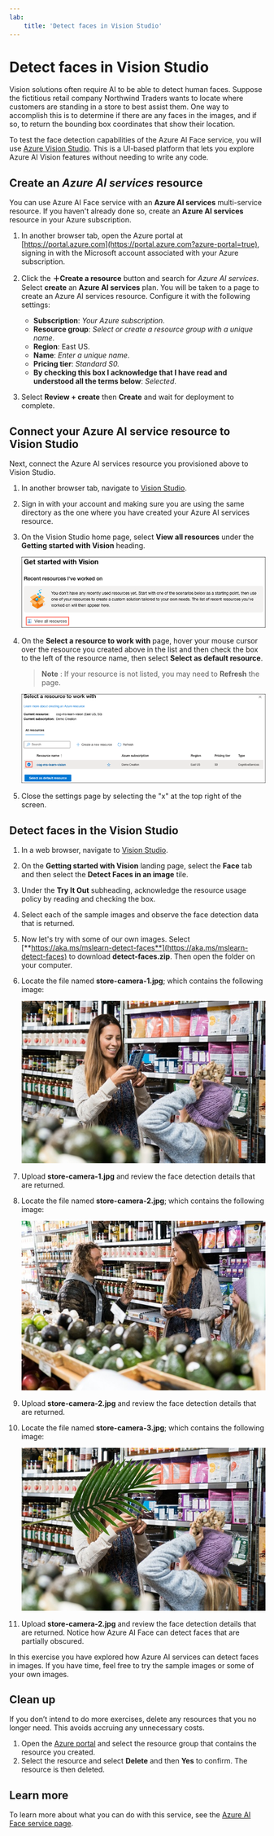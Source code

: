 ```yaml
---
lab:
    title: 'Detect faces in Vision Studio​'
---
```


# Detect faces in Vision Studio

Vision solutions often require AI to be able to detect human faces. Suppose the fictitious retail company Northwind Traders wants to locate where customers are standing in a store to best assist them. One way to accomplish this is to determine if there are any faces in the images, and if so, to return the bounding box coordinates that show their location.

To test the face detection capabilities of the Azure AI Face service, you will use [Azure Vision Studio](https://portal.vision.cognitive.azure.com/). This is a UI-based platform that lets you explore Azure AI Vision features without needing to write any code.

## Create an *Azure AI services* resource

You can use Azure AI Face service with an **Azure AI services** multi-service resource. If you haven't already done so, create an **Azure AI services** resource in your Azure subscription.

1. In another browser tab, open the Azure portal at [https://portal.azure.com](https://portal.azure.com?azure-portal=true), signing in with the Microsoft account associated with your Azure subscription.

1. Click the **&#65291;Create a resource** button and search for *Azure AI services*. Select **create** an **Azure AI services** plan. You will be taken to a page to create an Azure AI services resource. Configure it with the following settings:
    - **Subscription**: *Your Azure subscription*.
    - **Resource group**: *Select or create a resource group with a unique name*.
    - **Region**: East US.
    - **Name**: *Enter a unique name*.
    - **Pricing tier**: *Standard S0.*
    - **By checking this box I acknowledge that I have read and understood all the terms below**: *Selected*.

1. Select **Review + create** then **Create** and wait for deployment to complete.

## Connect your Azure AI service resource to Vision Studio

Next, connect the Azure AI services resource you provisioned above to Vision Studio.

1. In another browser tab, navigate to [Vision Studio](https://portal.vision.cognitive.azure.com?azure-portal=true).

1. Sign in with your account and making sure you are using the same directory as the one where you have created your Azure AI services resource.

1. On the Vision Studio home page, select **View all resources** under the **Getting started with Vision** heading.

    ![The View all resource link is highlighted under Getting started with Vision in Vision Studio.](./media/analyze-images-vision/vision-resources.png)

1. On the **Select a resource to work with** page, hover your mouse cursor over the resource you created above in the list and then check the box to the left of the resource name, then select **Select as default resource**.

    > **Note** : If your resource is not listed, you may need to **Refresh** the page.

    ![The Select a resource to work with dialog is displayed with the cog-ms-learn-vision-SUFFIX Cognitive Services resource highlighted and checked. The Select as default resource button is highlighted.](./media/analyze-images-vision/default-resource.png)

1. Close the settings page by selecting the "x" at the top right of the screen.

## Detect faces in the Vision Studio 

1. In a web browser, navigate to [Vision Studio](https://portal.vision.cognitive.azure.com?azure-portal=true).

1. On the **Getting started with Vision** landing page, select the **Face** tab and then select the **Detect Faces in an image** tile.

1. Under the **Try It Out** subheading, acknowledge the resource usage policy by reading and checking the box.  

1. Select each of the sample images and observe the face detection data that is returned.

1. Now let's try with some of our own images. Select [**https://aka.ms/mslearn-detect-faces**](https://aka.ms/mslearn-detect-faces) to download **detect-faces.zip**. Then open the folder on your computer.

1. Locate the file named **store-camera-1.jpg**; which contains the following image:

    ![An image of people in a store.](./media/create-face-solutions/store-camera-1.jpg)

1. Upload **store-camera-1.jpg** and review the face detection details that are returned.

1. Locate the file named **store-camera-2.jpg**; which contains the following image:

    ![An image of more people in a store.](./media/create-face-solutions/store-camera-2.jpg)

1. Upload **store-camera-2.jpg** and review the face detection details that are returned.

1. Locate the file named **store-camera-3.jpg**; which contains the following image:

    ![An image of people in a store with a plant obscuring a face.](./media/create-face-solutions/store-camera-3.jpg)

1. Upload **store-camera-2.jpg** and review the face detection details that are returned. Notice how Azure AI Face can detect faces that are partially obscured. 

In this exercise you have explored how Azure AI services can detect faces in images. If you have time, feel free to try the sample images or some of your own images.

## Clean up

If you don’t intend to do more exercises, delete any resources that you no longer need. This avoids accruing any unnecessary costs.

1. Open the [Azure portal](https://portal.azure.com) and select the resource group that contains the resource you created.
1. Select the resource and select **Delete** and then **Yes** to confirm. The resource is then deleted.

## Learn more

To learn more about what you can do with this service, see the [Azure AI Face service page](https://learn.microsoft.com/azure/ai-services/computer-vision/overview-identity).
